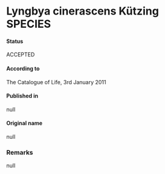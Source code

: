 # Lyngbya cinerascens Kützing SPECIES

#### Status
ACCEPTED

#### According to
The Catalogue of Life, 3rd January 2011

#### Published in
null

#### Original name
null

### Remarks
null